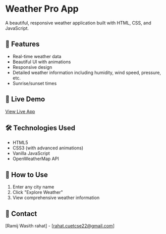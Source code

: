 # Weather Pro App

A beautiful, responsive weather application built with HTML, CSS, and JavaScript.

## 🌟 Features
- Real-time weather data
- Beautiful UI with animations
- Responsive design
- Detailed weather information including humidity, wind speed, pressure, etc.
- Sunrise/sunset times

## 🚀 Live Demo
[View Live App](https://realtime-weather-data.netlify.app/)

## 🛠️ Technologies Used
- HTML5
- CSS3 (with advanced animations)
- Vanilla JavaScript
- OpenWeatherMap API

## 📱 How to Use
1. Enter any city name
2. Click "Explore Weather"
3. View comprehensive weather information

## 📧 Contact
[Ramij Wasith rahat] - [rahat.cuetcse22@gmail.com]
